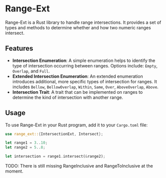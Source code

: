 # Range-Ext

Range-Ext is a Rust library to handle range intersections. It provides a set of types and methods to determine whether and how two numeric ranges intersect.

## Features

- **Intersection Enumeration**: A simple enumeration helps to identify the type of intersection occurring between ranges. Options include: `Empty`, `Overlap`, and `Full`.
- **Extended Intersection Enumeration**: An extended enumeration introduces additional, more specific types of intersection for ranges. It includes `Bellow`, `BellowOverlap`, `Within`, `Same`, `Over`, `AboveOverlap`, `Above`.
- **Intersection Trait**: A trait that can be implemented on ranges to determine the kind of intersection with another range. 

## Usage

To use Range-Ext in your Rust program, add it to your `Cargo.toml` file:

```rust
use range_ext::{IntersectionExt, Intersect};

let range1 = 3..10;
let range2 = 5..8;

let intersection = range1.intersect(&range2);
```


TODO:
There is still missing RangeInclusive and RangeToInclusive at the moment.
